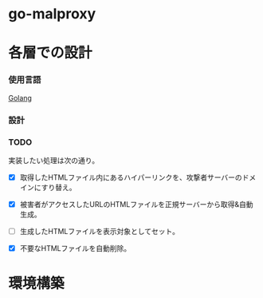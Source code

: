 # go-malproxy

# 各層での設計
### 使用言語
[Golang](https://go.dev/)

### 設計

### TODO
実装したい処理は次の通り。
- [x] 取得したHTMLファイル内にあるハイパーリンクを、攻撃者サーバーのドメインにすり替え。
- [x] 被害者がアクセスしたURLのHTMLファイルを正規サーバーから取得&自動生成。
- [ ] 生成したHTMLファイルを表示対象としてセット。
- [x] 不要なHTMLファイルを自動削除。


# 環境構築

